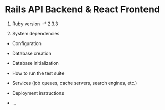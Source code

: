 # Rails API Backend & React Frontend

1. Ruby version
⋅⋅* 2.3.3

2. System dependencies

* Configuration

* Database creation

* Database initialization

* How to run the test suite

* Services (job queues, cache servers, search engines, etc.)

* Deployment instructions

* ...
